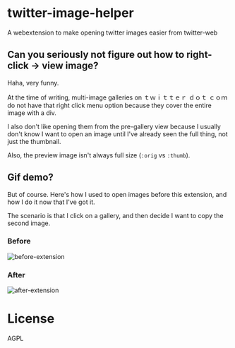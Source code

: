 # twitter-image-helper
A webextension to make opening twitter images easier from twitter-web

## Can you seriously not figure out how to right-click -> view image?

Haha, very funny.

At the time of writing, multi-image galleries on ｔｗｉｔｔｅｒ ｄｏｔ ｃｏｍ do not have that right click menu option because they cover the entire image with a div.

I also don't like opening them from the pre-gallery view because I usually
don't know I want to open an image until I've already seen the full thing, not
just the thumbnail.

Also, the preview image isn't always full size (`:orig` vs `:thumb`).

## Gif demo?

But of course. Here's how I used to open images before this extension, and how I do it now that I've got it.

The scenario is that I click on a gallery, and then decide I want to copy the second image.

### Before

![before-extension](https://cloud.githubusercontent.com/assets/2147649/23837201/d42110b4-0741-11e7-944b-e00d06977955.gif)

### After

![after-extension](https://cloud.githubusercontent.com/assets/2147649/23837209/ff374cdc-0741-11e7-86ff-ed1a2aca9d29.gif)


# License

AGPL
